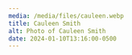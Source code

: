 ```yaml
---
media: /media/files/cauleen.webp
title: Cauleen Smith
alt: Photo of Cauleen Smith
date: 2024-01-10T13:16:00-0500
---
```

